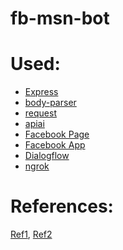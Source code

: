 # fb-msn-bot
# Used:
- [Express][express]
- [body-parser][bodyparser]
- [request][request]
- [apiai][apiai]
- [Facebook Page][fbpage]
- [Facebook App][fbapp]
- [Dialogflow][dialogflow]
- [ngrok][ngrok]



# References:
[Ref1][ref1], [Ref2][ref2] 

[ref1]: <https://tutorials.botsfloor.com/creating-a-simple-facebook-messenger-ai-bot-with-api-ai-in-node-js-50ae2fa5c80d/>
[ref2]: <https://github.com/hasinhayder/FacebookMessengerBot-Using-NodeJS-Express/>

[express]: <https://www.npmjs.com/package/express/>
[bodyparser]: <https://www.npmjs.com/package/body-parser/>
[request]: <https://www.npmjs.com/package/request/>
[apiai]: <https://www.npmjs.com/package/apiai/>
[fbpage]: <https://www.facebook.com/pages/creation/>
[fbapp]: <https://developers.facebook.com/quickstarts/>
[dialogflow]: <https://dialogflow.com/>
[ngrok]: <https://ngrok.com/>
